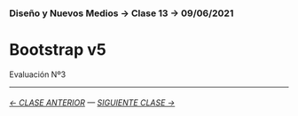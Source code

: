 ### Diseño y Nuevos Medios → Clase 13 → 09/06/2021

# Bootstrap v5

Evaluación Nº3

- - - - - - - 

###### [← CLASE ANTERIOR](https://github.com/profesorfaco/dno037-2021/tree/main/clase-12) — [SIGUIENTE CLASE →](https://github.com/profesorfaco/dno037-2021/tree/main/clase-14)

